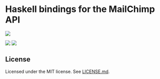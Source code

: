 # Haskell bindings for the MailChimp API

[![][1]][0]

[0]: https://circleci.com/gh/jpvillaisaza/mailchimp-haskell
[1]: https://circleci.com/gh/jpvillaisaza/mailchimp-haskell.svg?style=svg

![][2]
![][3]

[2]: https://www.stackage.org/package/mailchimp/badge/lts
[3]: https://www.stackage.org/package/mailchimp/badge/nightly

## License

Licensed under the MIT license. See [LICENSE.md](LICENSE.md).

[mailchimp]: http://mailchimp.com/
[mailchimp-api]: http://developer.mailchimp.com/

